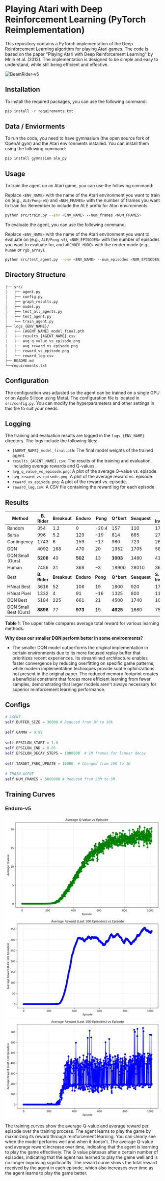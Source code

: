# Playing Atari with Deep Reinforcement Learning (PyTorch Reimplementation)
This repository contains a PyTorch implementation of the Deep Reinforcement Learning algorithm for playing Atari games. The code is based on the paper "Playing Atari with Deep Reinforcement Learning" by Mnih et al. (2013). The implementation is designed to be simple and easy to understand, while still being efficient and effective.

![BeamRider-v5](./public/breamrider.gif)

## Installation
To install the required packages, you can use the following command:

```bash
pip install -r requirements.txt
```

## Data / Enviorments
To run the code, you need to have gymnasium (the open source fork of OpenAI gym) and the Atari environments installed. You can install them using the following command:

```bash
pip install gymnasium ale_py
```

## Usage
To train the agent on an Atari game, you can use the following command:

Replace `<ENV_NAME>` with the name of the Atari environment you want to train on (e.g., `ALE/Pong-v5`) and `<NUM_FRAMES>` with the number of frames you want to train for. Remember to include the ALE prefix for Atari environments.

```bash
python src/train.py --env <ENV_NAME> --num_frames <NUM_FRAMES>
```

To evaluate the agent, you can use the following command:

Replace `<ENV_NAME>` with the name of the Atari environment you want to evaluate on (e.g., `ALE/Pong-v5`), `<NUM_EPISODES>` with the number of episodes you want to evaluate for, and `<RENDER_MODE>` with the render mode (e.g., `human` or `rgb_array`).

```bash
python src/test_agent.py --env <ENV_NAME> --num_episodes <NUM_EPISODES> -- render_mode <RENDER_MODE>
```

## Directory Structure

```plaintext
├── src/
│   ├── agent.py
│   ├── config.py
│   ├── graph_results.py
│   ├── model.py
│   ├── test_all_agents.py
│   ├── test_agent.py
│   └── train_agent.py
├── logs_{ENV_NAME}/
│   ├── {AGENT_NAME}_model_final.pth
│   ├── results_{AGENT_NAME}.csv
│   ├── avg_q_value_vs_episode.png
│   ├── avg_reward_vs_episode.png
│   ├── reward_vs_episode.png
│   └── reward_log.csv
├── README.md
└──requirements.txt
```

## Configuration
The configuration was adjusted so the agent can be trained on a single GPU or on Apple Silicon using Metal. The configuration file is located in `src/config.py`. You can modify the hyperparameters and other settings in this file to suit your needs.

## Logging
The training and evaluation results are logged in the `logs_{ENV_NAME}` directory. The logs include the following files:
- `{AGENT_NAME}_model_final.pth`: The final model weights of the trained agent.
- `results_{AGENT_NAME}.csv`: The results of the training and evaluation, including average rewards and Q-values.
- `avg_q_value_vs_episode.png`: A plot of the average Q-value vs. episode.
- `avg_reward_vs_episode.png`: A plot of the average reward vs. episode.
- `reward_vs_episode.png`: A plot of the reward vs. episode.
- `reward_log.csv`: A CSV file containing the reward log for each episode.

## Results

| Method                 | B. Rider | Breakout | Enduro | Pong | Q*bert | Seaquest | S. Invaders |
|------------------------|----------|----------|--------|------|--------|----------|-------------|
| Random                 | 354      | 1.2      | 0      | -20.4| 157    | 110      | 179         |
| Sarsa                  | 996      | 5.2      | 129    | −19  | 614    | 665      | 271         |
| Contingency            | 1743     | 6        | 159    | −17  | 960    | 723      | 268         |
| DQN                    | 4092     | 168      | 470    | 20   | 1952   | 1705     | 581         |
| DQN Small (Ours)       | **5208** | 40       | **502**| 13   | **3003**| 1480     | 416         |
| Human                  | 7456     | 31       | 368    | −3   | 18900  | 28010    | 3690        |
|Best                    | **B. Rider** | **Breakout** | **Enduro** | **Pong** | **Q*bert** | **Seaquest** | **S. Invaders**|             
| HNeat Best             | 3616     | 52       | 106    | 19   | 1800   | 920      | 1720        |
| HNeat Pixel            | 1332     | 4        | 91     | −16  | 1325   | 800      | 1145        |
| DQN Best               | 5184     | 225      | 661    | 21   | 4500   | 1740     | 1075        |
| DQN Small Best (Ours)  | **8896** | 77       | **973**| 19   | **4625** | 1660     | 750         |

**Table 1**: The upper table compares average total reward for various learning methods.

**Why does our smaller DQN perform better in some environments?**
- The smaller DQN model outperforms the original implementation in certain environments due to its more focused replay buffer that prioritizes recent experiences. Its streamlined architecture enables faster convergence by reducing overfitting on specific game patterns, while modern implementation techniques provide subtle optimizations not present in the original paper. The reduced memory footprint creates a beneficial constraint that forces more efficient learning from fewer samples, demonstrating that larger models aren't always necessary for superior reinforcement learning performance.

## Configs

```python
# AGENT
self.BUFFER_SIZE = 30000 # Reduced from 1M to 30k

self.GAMMA = 0.99

self.EPSILON_START = 1.0
self.EPSILON_END = 0.05
self.EPSILON_DECAY_STEPS = 1000000  # 1M frames for linear decay

self.TARGET_FREQ_UPDATE = 10000  # Changed from 10K to 1K

# TRAIN_AGENT
self.NUM_FRAMES = 5000000 # Reduced from 50M to 5M
```

## Training Curves

### Enduro-v5
![q values](./logs_Enduro-v5/avg_q_value_vs_episode.png)
![avg reward](./logs_Enduro-v5/avg_reward_vs_episode.png)
![reward](./logs_Enduro-v5/reward_vs_episode.png)

The training curves show the average Q-value and average reward per episode over the training process. The agent learns to play the game by maximizing its reward through reinforcement learning. You can clearly see when the model performs well and when it doesn't. The average Q-value and average reward increase over time, indicating that the agent is learning to play the game effectively. The Q value plateaus after a certain number of episodes, indicating that the agent has learned to play the game well and is no longer improving significantly. The reward curve shows the total reward received by the agent in each episode, which also increases over time as the agent learns to play the game better.